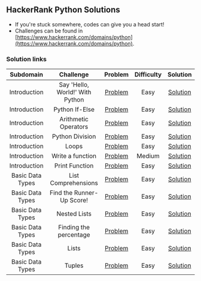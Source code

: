 ## HackerRank Python Solutions

- If you're stuck somewhere, codes can give you a head start!
- Challenges can be found in [https://www.hackerrank.com/domains/python](https://www.hackerrank.com/domains/python).


### Solution links

|         Subdomain         |                     Challenge                       |                                                  Problem                                                        | Difficulty |                                Solution                                |
|  :----------------------: | :-------------------------------------------------: | :-------------------------------------------------------------------------------------------------------------: | :--------: | :--------------------------------------------------------------------: |
|        Introduction       |           Say 'Hello, World!' With Python           |                     [Problem](https://www.hackerrank.com/challenges/py-hello-world/problem)                     |    Easy    | [Solution](Introduction/Say%20%22Hello%2CWorld!%22%20With%20Python.py) |
|        Introduction       |                  Python If-Else                     |                       [Problem](https://www.hackerrank.com/challenges/py-if-else/problem)                       |    Easy    |              [Solution](Introduction/Python%20If-Else.py)              |
|        Introduction       |                Arithmetic Operators                 |           [Problem](https://www.hackerrank.com/challenges/python-arithmetic-operators/problem)                  |    Easy    |           [Solution](Introduction/Arithmetic%20Operators.py)           |   
|        Introduction       |                  Python Division                    |                     [Problem](https://www.hackerrank.com/challenges/python-division/problem)                    |    Easy    |            [Solution](Introduction/Python%3A%20Division.py)            |   
|        Introduction       |                        Loops                        |                      [Problem](https://www.hackerrank.com/challenges/python-loops/problem)                      |    Easy    |                    [Solution](Introduction/Loops.py)                   |     
|        Introduction       |                  Write a function                   |                    [Problem](https://www.hackerrank.com/challenges/write-a-function/problem)                    |   Medium   |            [Solution](Introduction/Write%20a%20function.py)            |        
|        Introduction       |                   Print Function                    |                      [Problem](https://www.hackerrank.com/challenges/python-print/problem)                      |    Easy    |               [Solution](Introduction/Print%20Function.py)             |
|      Basic Data Types     |                 List Comprehensions                 |                 [Problem](https://www.hackerrank.com/challenges/list-comprehensions/problem)                    |    Easy    |        [Solution](Basic%20Data%20Types/List%20Comprehensions.py)       |
|      Basic Data Types     |              Find the Runner-Up Score!              |          [Problem](https://www.hackerrank.com/challenges/find-second-maximum-number-in-a-list/problem)   |    Easy    |   [Solution](Basic%20Data%20Types/Find%20the%20Runner-Up%20Score!.py)  |
|      Basic Data Types     |                    Nested Lists                     |                     [Problem](https://www.hackerrank.com/challenges/nested-list/problem)                        |    Easy    |           [Solution](Basic%20Data%20Types/Nested%20Lists.py)           |
|      Basic Data Types     |               Finding the percentage                |               [Problem](https://www.hackerrank.com/challenges/finding-the-percentage/problem)                   |    Easy    |     [Solution](Basic%20Data%20Types/Finding%20the%20percentage.py)     |
|      Basic Data Types     |                        Lists                        |                   [Problem](https://www.hackerrank.com/challenges/python-lists/problem)                         |    Easy    |                [Solution](Basic%20Data%20Types/Lists.py)               |
|      Basic Data Types     |                       Tuples                        |                  [Problem](https://www.hackerrank.com/challenges/python-tuples/problem)                         |    Easy    |               [Solution](Basic%20Data%20Types/Tuples.py)               |

